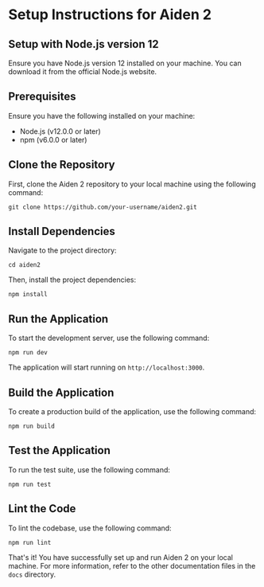 # Setup Instructions for Aiden 2

## Setup with Node.js version 12

Ensure you have Node.js version 12 installed on your machine. You can download it from the official Node.js website.

## Prerequisites

Ensure you have the following installed on your machine:

- Node.js (v12.0.0 or later)
- npm (v6.0.0 or later)

## Clone the Repository

First, clone the Aiden 2 repository to your local machine using the following command:

```
git clone https://github.com/your-username/aiden2.git
```

## Install Dependencies

Navigate to the project directory:

```
cd aiden2
```

Then, install the project dependencies:

```
npm install
```

## Run the Application

To start the development server, use the following command:

```
npm run dev
```

The application will start running on `http://localhost:3000`.

## Build the Application

To create a production build of the application, use the following command:

```
npm run build
```

## Test the Application

To run the test suite, use the following command:

```
npm run test
```

## Lint the Code

To lint the codebase, use the following command:

```
npm run lint
```

That's it! You have successfully set up and run Aiden 2 on your local machine. For more information, refer to the other documentation files in the `docs` directory.